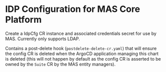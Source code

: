 IDP Configuration for MAS Core Platform
===============================================================================
Create a IdpCfg CR instance and associated credentials secret for use by MAS.
Currently only supports LDAP.

Contains a post-delete hook (`postdelete-delete-cr.yaml`) that will ensure the config CR is deleted when the ArgoCD application managing this chart is deleted (this will not happen by default as the config CR is asserted to be owned by the `Suite` CR by the MAS entity managers).